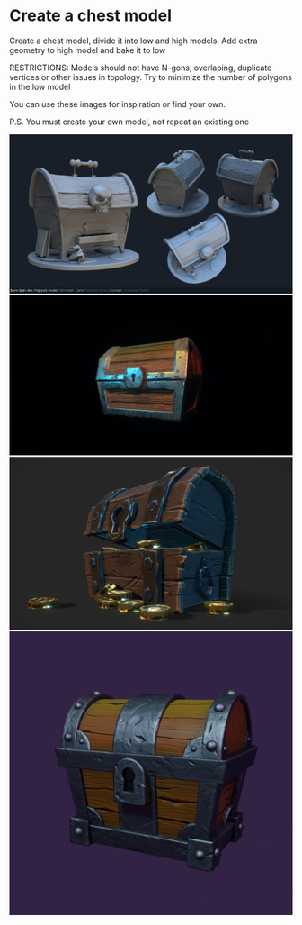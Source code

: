 # Create a chest model

Create a chest model, divide it into low and high models. Add extra geometry to high model and bake it to low

RESTRICTIONS: Models should not have N-gons, overlaping, duplicate vertices or other issues in topology. Try to minimize the number of polygons in the low model

You can use these images for inspiration or find your own.

P.S. You must create your own model, not repeat an existing one

![chest](/curriculum/reproduce/chest_box/chest_2.jpg)
![chest_2](/curriculum/reproduce/chest_box/chest_3.jpg)
![chest_3](/curriculum/reproduce/chest_box/chest_4.jpg)
![chest_4](/curriculum/reproduce/chest_box/chest.jpg)
